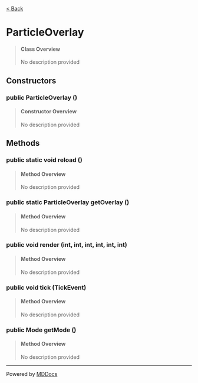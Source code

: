 [< Back](..)
# ParticleOverlay #
>#### Class Overview ####
>No description provided
## Constructors ##
### public ParticleOverlay () ###
>#### Constructor Overview ####
>No description provided
>
## Methods ##
### public static void reload () ###
>#### Method Overview ####
>No description provided
>
### public static ParticleOverlay getOverlay () ###
>#### Method Overview ####
>No description provided
>
### public void render (int, int, int, int, int, int) ###
>#### Method Overview ####
>No description provided
>
### public void tick (TickEvent) ###
>#### Method Overview ####
>No description provided
>
### public Mode getMode () ###
>#### Method Overview ####
>No description provided
>

---
Powered by [MDDocs](https://github.com/VRCube/MDDocs)